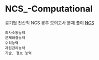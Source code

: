 # NCS_-Computational
공기업 전산직 NCS 봉투 모의고사 문제 풀이
[NCS](https://ncs.go.kr/index.do)
```
의사소통능력
문제해결능력
수리능력 
자원관리능력
기술, 정보 능력
```
